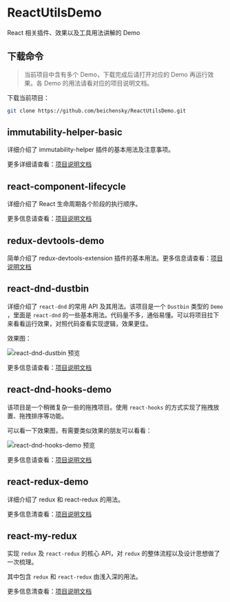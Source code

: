 # ReactUtilsDemo

React 相关插件、效果以及工具用法讲解的 Demo

## 下载命令

> 当前项目中含有多个 Demo，下载完成后请打开对应的 Demo 再运行效果。各 Demo 的用法请看对应的项目说明文档。

下载当前项目：

```bash
git clone https://github.com/beichensky/ReactUtilsDemo.git
```

## immutability-helper-basic

详细介绍了 immutability-helper 插件的基本用法及注意事项。

更多详细请查看：[项目说明文档](https://github.com/beichensky/ReactUtilsDemo/blob/master/immutability-helper-basic/README.md)

## react-component-lifecycle

详细介绍了 React 生命周期各个阶段的执行顺序。

更多信息请查看：[项目说明文档](https://github.com/beichensky/ReactUtilsDemo/blob/master/react-component-lifecycle/README.md)

## redux-devtools-demo

简单介绍了 redux-devtools-extension 插件的基本用法。更多信息请查看：[项目说明文档](https://github.com/beichensky/ReactUtilsDemo/blob/master/redux-devtools-demo/README.md)

## react-dnd-dustbin

详细介绍了 `react-dnd` 的常用 API 及其用法。该项目是一个 `Dustbin` 类型的 `Demo` ，里面是 `react-dnd` 的一些基本用法。代码量不多，通俗易懂。可以将项目拉下来看看运行效果，对照代码查看实现逻辑，效果更佳。

效果图：

![react-dnd-dustbin 预览](https://github.com/beichensky/ReactUtilsDemo/blob/master/react-dnd-dustbin/Dustbin效果.gif)

更多信息请查看：[项目说明文档](https://github.com/beichensky/ReactUtilsDemo/blob/master/react-dnd-dustbin/README.md)

## react-dnd-hooks-demo

该项目是一个稍微复杂一些的拖拽项目。使用 `react-hooks` 的方式实现了拖拽放置、拖拽排序等功能。

可以看一下效果图，有需要类似效果的朋友可以看看：

![react-dnd-hooks-demo 预览](https://github.com/beichensky/ReactUtilsDemo/blob/master/react-dnd-hooks-demo/拖拽并排序预览.gif)

更多信息请查看：[项目说明文档](https://github.com/beichensky/ReactUtilsDemo/blob/master/react-dnd-hooks-demo/README.md)

## react-redux-demo

详细介绍了 redux 和 react-redux 的用法。

更多信息清查看：[项目说明文档](https://github.com/beichensky/ReactUtilsDemo/blob/master/react-redux-demo/README.md)

## react-my-redux

实现 `redux` 及 `react-redux` 的核心 API，对 `redux` 的整体流程以及设计思想做了一次梳理。

其中包含 `redux` 和 `react-redux` 由浅入深的用法。

更多信息清查看：[项目说明文档](https://github.com/beichensky/ReactUtilsDemo/blob/master/react-my-redux/README.md)
